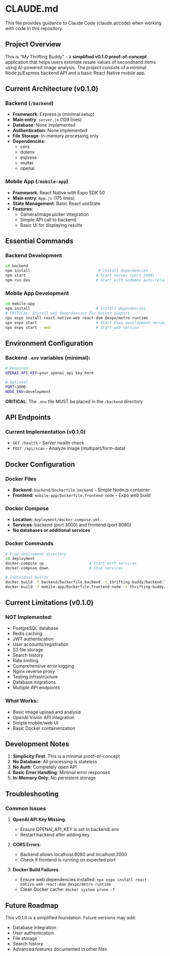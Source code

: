 # CLAUDE.md

This file provides guidance to Claude Code (claude.ai/code) when working with code in this repository.

## Project Overview

This is "My Thrifting Buddy" - a **simplified v0.1.0 proof-of-concept** application that helps users estimate resale values of secondhand items using AI-powered image analysis. The project consists of a minimal Node.js/Express backend API and a basic React Native mobile app.

## Current Architecture (v0.1.0)

### Backend (`/backend`)
- **Framework**: Express.js (minimal setup)
- **Main entry**: `server.js` (109 lines)
- **Database**: None implemented
- **Authentication**: None implemented
- **File Storage**: In-memory processing only
- **Dependencies**: 
  - cors
  - dotenv
  - express
  - multer
  - openai

### Mobile App (`/mobile-app`)
- **Framework**: React Native with Expo SDK 50
- **Main entry**: `App.js` (175 lines)
- **State Management**: Basic React useState
- **Features**:
  - Camera/image picker integration
  - Simple API call to backend
  - Basic UI for displaying results

## Essential Commands

### Backend Development
```bash
cd backend
npm install                              # Install dependencies
npm start                               # Start server (port 3000)
npm run dev                             # Start with nodemon auto-reload
```

### Mobile App Development
```bash
cd mobile-app
npm install                             # Install dependencies
# CRITICAL: Install web dependencies for Docker support
npx expo install react-native-web react-dom @expo/metro-runtime
npx expo start                          # Start Expo development server
npx expo start --web                    # Start web version
```

## Environment Configuration

### Backend `.env` variables (minimal):
```bash
# Required
OPENAI_API_KEY=your_openai_api_key_here

# Optional
PORT=3000
NODE_ENV=development
```

**CRITICAL**: The `.env` file MUST be placed in the `/backend` directory

## API Endpoints

### Current Implementation (v0.1.0)
- `GET /health` - Server health check
- `POST /api/scan` - Analyze image (multipart/form-data)

## Docker Configuration

### Docker Files
- **Backend**: `backend/Dockerfile.backend` - Simple Node.js container
- **Frontend**: `mobile-app/Dockerfile.frontend-node` - Expo web build

### Docker Compose
- **Location**: `deployment/docker-compose.yml`
- **Services**: backend (port 3000) and frontend (port 8080)
- **No databases or additional services**

### Docker Commands
```bash
# From deployment directory
cd deployment
docker-compose up                    # Start both services
docker-compose down                  # Stop services

# Individual builds
docker build -f backend/Dockerfile.backend -t thrifting-buddy/backend:latest ./backend
docker build -f mobile-app/Dockerfile.frontend-node -t thrifting-buddy/frontend:latest ./mobile-app
```

## Current Limitations (v0.1.0)

### NOT Implemented:
- PostgreSQL database
- Redis caching
- JWT authentication
- User accounts/registration
- S3 file storage
- Search history
- Rate limiting
- Comprehensive error logging
- Nginx reverse proxy
- Testing infrastructure
- Database migrations
- Multiple API endpoints

### What Works:
- Basic image upload and analysis
- OpenAI Vision API integration
- Simple mobile/web UI
- Basic Docker containerization

## Development Notes

1. **Simplicity First**: This is a minimal proof-of-concept
2. **No Database**: All processing is stateless
3. **No Auth**: Completely open API
4. **Basic Error Handling**: Minimal error responses
5. **In-Memory Only**: No persistent storage

## Troubleshooting

### Common Issues

1. **OpenAI API Key Missing**:
   - Ensure OPENAI_API_KEY is set in backend/.env
   - Restart backend after adding key

2. **CORS Errors**:
   - Backend allows localhost:8080 and localhost:3000
   - Check if frontend is running on expected port

3. **Docker Build Failures**:
   - Ensure web dependencies installed: `npx expo install react-native-web react-dom @expo/metro-runtime`
   - Clean Docker cache: `docker system prune -f`

## Future Roadmap

This v0.1.0 is a simplified foundation. Future versions may add:
- Database integration
- User authentication
- File storage
- Search history
- Advanced features documented in other files